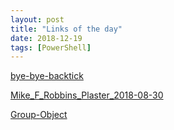 ```yaml
---
layout: post
title: "Links of the day"
date: 2018-12-19
tags: [PowerShell]
---
```


[bye-bye-backtick](https://get-powershellblog.blogspot.com/2017/07/bye-bye-backtick-natural-line.html)

[Mike_F_Robbins_Plaster_2018-08-30](https://mikefrobbins.com/2018/08/30/powershell-script-module-design-plaster-template-for-creating-modules/)

[Group-Object](https://www.pwsh.site/powershell/2018/12/17/i-love-group-object-and-so-should-you.html)
